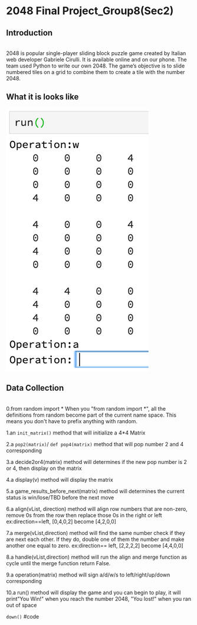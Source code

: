 
# 2048 Final Project_Group8(Sec2)

## Introduction
<br>2048 is popular single-player sliding block puzzle game created by Italian web developer Gabriele Cirulli. It is available online and on our phone. The team used Python to write our own 2048. The game’s objective is to slide numbered tiles on a grid to combine them to create a tile with the number 2048.</br>

## What it is looks like
![Alt Text](https://raw.githubusercontent.com/HaoLiNick/Group8Project/master/run.png)

## Data Collection
<br>0.from random import * 
When you "from random import *", all the definitions from random become part of the current name space. This means you don't have to prefix anything with random.

1.an `init_matrix()` method that will initialize a 4*4 Matrix

2.a `pop2(matrix)`/ `def pop4(matrix)` method that will pop number 2 and 4 corresponding
 
3.a decide2or4(matrix) method will determines if the new pop number is 2 or 4, then display on the matrix

4.a display(v) method will display the matrix

5.a game_results_before_next(matrix) method will determines the current status is win/lose/TBD before the next move

6.a align(vList, direction) method will align row numbers that are non-zero, remove 0s from the row then replace those 0s in the right or left ex:direction==left, [0,4,0,2] become [4,2,0,0]

7.a merge(vList,direction) method will find the same number check if they are next each other. If they do, double one of them the number and make another one equal to zero. ex:direction== left, [2,2,2,2] become [4,4,0,0]

8.a handle(vList,direction) method will run the align and merge function as cycle until the merge function return False.

9.a operation(matrix) method will sign a/d/w/s to left/right/up/down corresponding

10.a run() method will display the game and you can begin to play, it will print"You Win!" when you reach the number 2048, "You lost!" when you ran out of space</br>

`down()` #code 